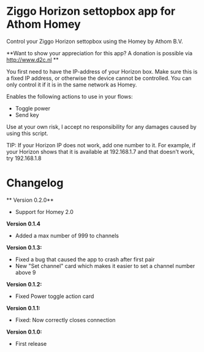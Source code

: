 # Ziggo Horizon settopbox app for Athom Homey

Control your Ziggo Horizon settopbox using the Homey by Athom B.V.

**Want to show your appreciation for this app? A donation is possible via http://www.d2c.nl **

You first need to have the IP-address of your Horizon box. Make sure this is a fixed IP address, or otherwise the device cannot be controlled. You can only control it if it is in the same network as Homey.

Enables the following actions to use in your flows:
- Toggle power
- Send key

Use at your own risk, I accept no responsibility for any damages caused by using this script.

TIP: If your Horizon IP does not work, add one number to it. For example, if your Horizon shows that it is available at 192.168.1.7 and that doesn't work, try 192.168.1.8

# Changelog
** Version 0.2.0**
- Support for Homey 2.0

**Version 0.1.4**
- Added a max number of 999 to channels

**Version 0.1.3:**
- Fixed a bug that caused the app to crash after first pair
- New "Set channel" card which makes it easier to set a channel number above 9

**Version 0.1.2:**
- Fixed Power toggle action card

**Version 0.1.1:**
- Fixed: Now correctly closes connection

**Version 0.1.0:**
- First release
